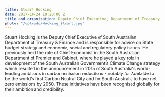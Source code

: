 ```yaml
---
title: Stuart Hocking
date: 2017-10-24 19:20:00 Z
title and organization: Deputy Chief Executive, Department of Treasury and Finance, South Australia
photo: "/uploads/Hocking_Stuart.jpg"
---
```


Stuart Hocking is the Deputy Chief Executive of South Australian Department of Treasury & Finance and is responsible for advice on State budget strategy and economic, social and regulatory policy issues. He previously held the role of Chief Economist in the South Australian Department of Premier and Cabinet, where he played a key role in development of the South Australian Government’s Climate Change strategy which resulted in the announcement in 2015 of South Australia's world-leading ambitions in carbon emission reductions - notably for Adelaide to be the world's first Carbon Neutral City and for South Australia to have net zero emissions by 2050. These initiatives have been recognised globally for their ambition and credibility.
